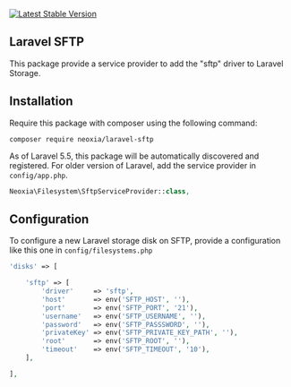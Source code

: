 [![Latest Stable Version](http://img.shields.io/github/release/neoxia/laravel-sftp.svg)](https://packagist.org/packages/neoxia/laravel-sftp)

## Laravel SFTP

This package provide a service provider to add the "sftp" driver to Laravel Storage.

## Installation

Require this package with composer using the following command:

```
composer require neoxia/laravel-sftp
```

As of Laravel 5.5, this package will be automatically discovered and registered.
For older version of Laravel, add the service provider in `config/app.php`.

```PHP
Neoxia\Filesystem\SftpServiceProvider::class,
```

## Configuration

To configure a new Laravel storage disk on SFTP, provide a configuration like this one in `config/filesystems.php`

```PHP
'disks' => [

    'sftp' => [
        'driver'     => 'sftp',
        'host'       => env('SFTP_HOST', ''),
        'port'       => env('SFTP_PORT', '21'),
        'username'   => env('SFTP_USERNAME', ''),
        'password'   => env('SFTP_PASSSWORD', ''),
        'privateKey' => env('SFTP_PRIVATE_KEY_PATH', ''),
        'root'       => env('SFTP_ROOT', ''),
        'timeout'    => env('SFTP_TIMEOUT', '10'),
    ],

],
```
